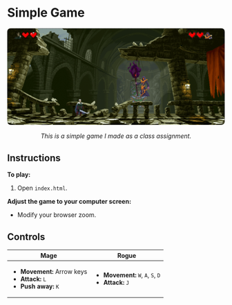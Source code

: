 # Simple Game

<p align="center">
  <img src="./img/ReadmeIMG.png" alt="Game Screenshot" style="border-radius: 8px;"/>
</p>

<p align="center">
  <em>This is a simple game I made as a class assignment.</em>
</p>

<h2>Instructions</h2>

<p><strong>To play:</strong></p>
<ol>
  <li>Open <code>index.html</code>.</li>
</ol>

<p><strong>Adjust the game to your computer screen:</strong></p>
<ul>
  <li>Modify your browser zoom.</li>
</ul>

<h2>Controls</h2>

<table>
  <thead>
    <tr>
      <th>Mage</th>
      <th>Rogue</th>
    </tr>
  </thead>
  <tbody>
    <tr>
      <td>
        <ul>
          <li><strong>Movement:</strong> Arrow keys</li>
          <li><strong>Attack:</strong> <code>L</code></li>
          <li><strong>Push away:</strong> <code>K</code></li>
        </ul>
      </td>
      <td>
        <ul>
          <li><strong>Movement:</strong> <code>W</code>, <code>A</code>, <code>S</code>, <code>D</code></li>
          <li><strong>Attack:</strong> <code>J</code></li>
        </ul>
      </td>
    </tr>
  </tbody>
</table>


